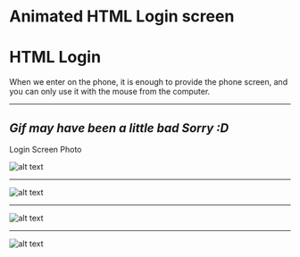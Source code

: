 # Animated HTML Login screen
# HTML Login
When we enter on the phone, it is enough to provide the phone screen, and you can only use it with the mouse from the computer.

--------------------------------------------
*Gif may have been a little bad Sorry :D*
--------------------------------------------


Login Screen Photo


![alt text](https://raw.githubusercontent.com/BunyaminEfe/Login-Form/master/img/html-login-animation-gif.gif)


---------------------------------------------


![alt text](https://raw.githubusercontent.com/BunyaminEfe/Login-Form/master/img/html-login-animation-2.png)


---------------------------------------------


![alt text](https://raw.githubusercontent.com/BunyaminEfe/Login-Form/master/img/html-login-animation-1.png)


---------------------------------------------


![alt text](https://raw.githubusercontent.com/BunyaminEfe/Login-Form/master/img/html-login-animation-.png)

